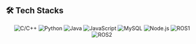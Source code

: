 

## 🛠 Tech Stacks
<div style="text-align: center;">
  <img src="https://img.shields.io/badge/C++-00599C?style=for-the-badge&logo=cplusplus&logoColor=white" alt="C/C++">
  <img src="https://img.shields.io/badge/Python-3776AB?style=for-the-badge&logo=python&logoColor=white" alt="Python">
  <img src="https://img.shields.io/badge/Java-007396?style=for-the-badge&logo=oracle&logoColor=white" alt="Java">
  <img src="https://img.shields.io/badge/JavaScript-FF69B4?style=for-the-badge&logo=javascript&logoColor=white" alt="JavaScript">
  <img src="https://img.shields.io/badge/MySQL-4479A1?style=for-the-badge&logo=mysql&logoColor=white" alt="MySQL">
  <img src="https://img.shields.io/badge/Node.js-339933?style=for-the-badge&logo=nodedotjs&logoColor=white" alt="Node.js">
  <img src="https://img.shields.io/badge/ROS1-000000?style=for-the-badge&logo=ros&logoColor=white" alt="ROS1">
  <img src="https://img.shields.io/badge/ROS2-000000?style=for-the-badge&logo=ros&logoColor=white" alt="ROS2">



</div>




